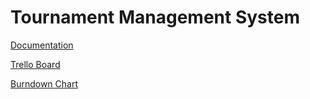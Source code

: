# Tournament Management System

[Documentation](https://docs.google.com/document/d/1Qx__OkRg7evKsOOCRNYQDwhzLkV-yNLhwdppng2qStM/edit?usp=sharing)

[Trello Board](https://trello.com/b/cskYJvoH/seproject)

[Burndown Chart](https://docs.google.com/spreadsheets/d/1qaR893joSJNNdy9HajMXqUt9CweneIdUnt0cTzwtQSk/edit?usp=sharing)
